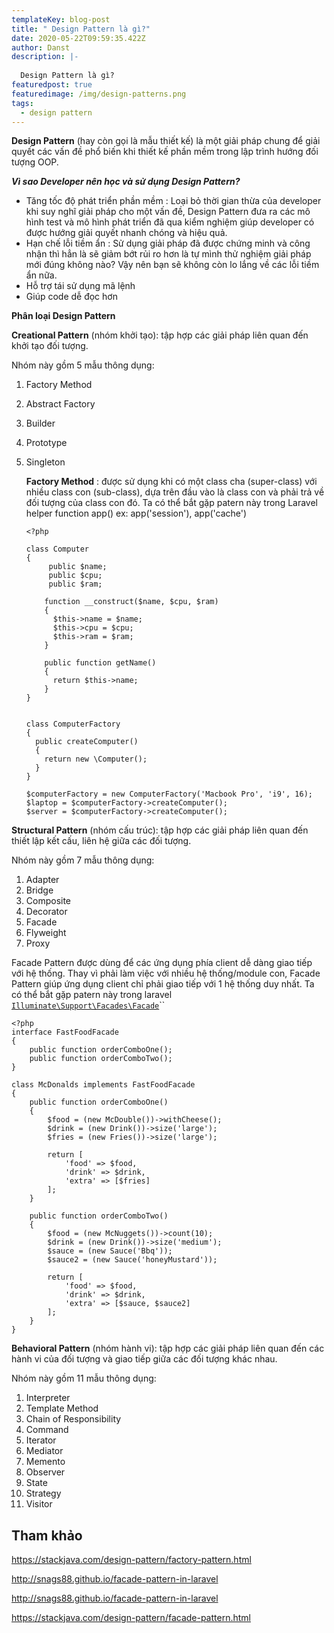 ```yaml
---
templateKey: blog-post
title: " Design Pattern là gì?"
date: 2020-05-22T09:59:35.422Z
author: Danst
description: |-
  
  Design Pattern là gì?
featuredpost: true
featuredimage: /img/design-patterns.png
tags:
  - design pattern
---
```

**Design Pattern** (hay còn gọi là mẫu thiết kế) là một giải pháp chung để giải quyết các vấn đề phổ biến khi thiết kế phần mềm trong lập trình hướng đối tượng OOP.

***Vì sao Developer nên học và sử dụng Design Pattern?***

* Tăng tốc độ phát triển phần mềm : Loại bỏ thời gian thừa của developer khi suy nghĩ giải pháp cho một vấn đề, Design Pattern đưa ra các mô hình test và mô hình phát triển đã qua kiểm nghiệm giúp developer có được hướng giải quyết nhanh chóng và hiệu quả.
* Hạn chế lỗi tiềm ẩn : Sử dụng giải pháp đã được chứng minh và công nhận thì hẳn là sẽ giảm bớt rủi ro hơn là tự mình thử nghiệm giải pháp mới đúng không nào? Vậy nên bạn sẽ không còn lo lắng về các lỗi tiềm ẩn nữa.
* Hỗ trợ tái sử dụng mã lệnh
* Giúp code dễ đọc hơn

**Phân loại Design Pattern**

**Creational Pattern** (nhóm khởi tạo): tập hợp các giải pháp liên quan đến khởi tạo đối tượng.

Nhóm này gồm 5 mẫu thông dụng: 

1. Factory Method
2. Abstract Factory
3. Builder
4. Prototype
5. Singleton



   **Factory Method** : được sử dụng khi có một class cha (super-class) với nhiều class con (sub-class), dựa trên đầu vào là class con và phải trả về đối tượng của class con đó. Ta có thể bắt gặp patern này trong Laravel helper function app() ex: app('session'), app('cache')

   ```
   <?php

   class Computer 
   {
        public $name;
        public $cpu;
        public $ram;

       function __construct($name, $cpu, $ram)
       {
         $this->name = $name;
         $this->cpu = $cpu;
         $this->ram = $ram;
       }
       
       public function getName()
       {
         return $this->name;
       }
   }


   class ComputerFactory
   {
     public createComputer()
     {
       return new \Computer();
     }
   }

   $computerFactory = new ComputerFactory('Macbook Pro', 'i9', 16);
   $laptop = $computerFactory->createComputer();
   $server = $computerFactory->createComputer();
   ```

**Structural Pattern** (nhóm cấu trúc): tập hợp các giải pháp liên quan đến thiết lập kết cấu, liên hệ giữa các đối tượng.

Nhóm này gồm 7 mẫu thông dụng: 

1. Adapter
2. Bridge 
3. Composite
4. Decorator
5. Facade
6. Flyweight
7. Proxy



Facade Pattern được dùng để các ứng dụng phía client dễ dàng giao tiếp với hệ thống. Thay vì phải làm việc với nhiều hệ thống/module con, Facade Pattern giúp ứng dụng client chỉ phải giao tiếp với 1 hệ thống duy nhất. Ta có thể bắt gặp patern này trong laravel [`Illuminate\Support\Facades\Facade`](https://github.com/laravel/framework/blob/5.6/src/Illuminate/Support/Facades/Facade.php)``

```
<?php
interface FastFoodFacade
{
    public function orderComboOne();
    public function orderComboTwo();
}

class McDonalds implements FastFoodFacade
{
    public function orderComboOne()
    {
        $food = (new McDouble())->withCheese();
        $drink = (new Drink())->size('large');
        $fries = (new Fries())->size('large');

        return [
            'food' => $food,
            'drink' => $drink,
            'extra' => [$fries]
        ];
    }

    public function orderComboTwo()
    {
        $food = (new McNuggets())->count(10);
        $drink = (new Drink())->size('medium');
        $sauce = (new Sauce('Bbq'));
        $sauce2 = (new Sauce('honeyMustard'));

        return [
            'food' => $food,
            'drink' => $drink,
            'extra' => [$sauce, $sauce2]
        ];
    }
}

```



**Behavioral Pattern** (nhóm hành vi): tập hợp các giải pháp liên quan đến các hành vi của đối tượng và giao tiếp giữa các đối tượng khác nhau.

Nhóm này gồm 11 mẫu thông dụng: 

1. Interpreter
2. Template Method
3. Chain of Responsibility
4. Command
5. Iterator
6. Mediator
7. Memento
8. Observer
9. State
10. Strategy
11. Visitor



## Tham khảo



<https://stackjava.com/design-pattern/factory-pattern.html>

<http://snags88.github.io/facade-pattern-in-laravel>

<http://snags88.github.io/facade-pattern-in-laravel>

<https://stackjava.com/design-pattern/facade-pattern.html>